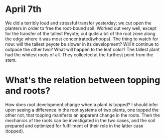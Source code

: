 # April 7th
We did a terribly loud and stressful transfer yesterday; we cut open the planters in order to free the root-bound soil. Worked out very well, except for the transfer of the tallest Peyote; cut quite a bit of the root zone along the edge where it was most concentrated(whoops). The thing to watch for now: will the tallest peyote be slower in its development? Will it continue to outpace the other two? What will happen to the leaf color? The tallest plant had the whitest roots of all. They collected at the furthest point from the stem. 

# What's the relation between topping and roots?
How does root development change when a plant is topped? I should infer upon seeing a difference in the root systems of two plants, one topped the other not, that topping manifests an apparent change in the roots. Then the mechanics of the roots can be investigated in the two cases, and the soil prepared and optimized for fulfillment of their role in the latter case (topped).
